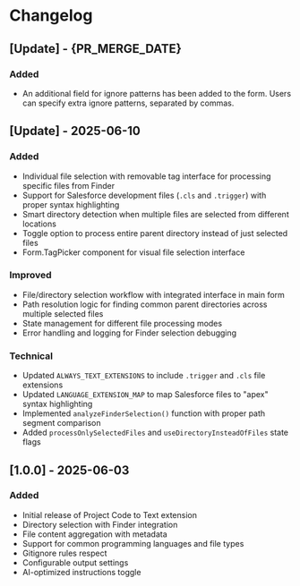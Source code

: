 # Changelog

## [Update] - {PR_MERGE_DATE}

### Added
- An additional field for ignore patterns has been added to the form. Users can specify extra ignore patterns, separated by commas.

## [Update] - 2025-06-10

### Added
- Individual file selection with removable tag interface for processing specific files from Finder
- Support for Salesforce development files (`.cls` and `.trigger`) with proper syntax highlighting  
- Smart directory detection when multiple files are selected from different locations
- Toggle option to process entire parent directory instead of just selected files
- Form.TagPicker component for visual file selection interface

### Improved
- File/directory selection workflow with integrated interface in main form
- Path resolution logic for finding common parent directories across multiple selected files
- State management for different file processing modes
- Error handling and logging for Finder selection debugging

### Technical
- Updated `ALWAYS_TEXT_EXTENSIONS` to include `.trigger` and `.cls` file extensions
- Updated `LANGUAGE_EXTENSION_MAP` to map Salesforce files to "apex" syntax highlighting
- Implemented `analyzeFinderSelection()` function with proper path segment comparison
- Added `processOnlySelectedFiles` and `useDirectoryInsteadOfFiles` state flags

## [1.0.0] - 2025-06-03

### Added
- Initial release of Project Code to Text extension
- Directory selection with Finder integration
- File content aggregation with metadata
- Support for common programming languages and file types
- Gitignore rules respect
- Configurable output settings
- AI-optimized instructions toggle
